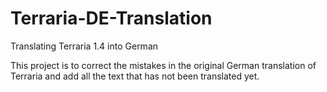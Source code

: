 # Terraria-DE-Translation
Translating Terraria 1.4 into German

This project is to correct the mistakes in the original German translation of Terraria and add all the text that has not been translated yet.
